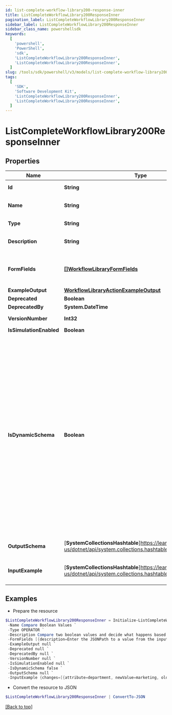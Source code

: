 ```yaml
---
id: list-complete-workflow-library200-response-inner
title: ListCompleteWorkflowLibrary200ResponseInner
pagination_label: ListCompleteWorkflowLibrary200ResponseInner
sidebar_label: ListCompleteWorkflowLibrary200ResponseInner
sidebar_class_name: powershellsdk
keywords:
  [
    'powershell',
    'PowerShell',
    'sdk',
    'ListCompleteWorkflowLibrary200ResponseInner',
    'ListCompleteWorkflowLibrary200ResponseInner',
  ]
slug: /tools/sdk/powershell/v3/models/list-complete-workflow-library200-response-inner
tags:
  [
    'SDK',
    'Software Development Kit',
    'ListCompleteWorkflowLibrary200ResponseInner',
    'ListCompleteWorkflowLibrary200ResponseInner',
  ]
---
```


# ListCompleteWorkflowLibrary200ResponseInner

## Properties

| Name | Type | Description | Notes |
| --- | --- | --- | --- |
| **Id** | **String** | Operator ID. | [optional] |
| **Name** | **String** | Operator friendly name | [optional] |
| **Type** | **String** | Operator type | [optional] |
| **Description** | **String** | Description of the operator | [optional] |
| **FormFields** | [**[]WorkflowLibraryFormFields**](workflow-library-form-fields) | One or more inputs that the operator accepts | [optional] |
| **ExampleOutput** | [**WorkflowLibraryActionExampleOutput**](workflow-library-action-example-output) |  | [optional] |
| **Deprecated** | **Boolean** |  | [optional] |
| **DeprecatedBy** | **System.DateTime** |  | [optional] |
| **VersionNumber** | **Int32** | Version number | [optional] |
| **IsSimulationEnabled** | **Boolean** |  | [optional] |
| **IsDynamicSchema** | **Boolean** | Determines whether the dynamic output schema is returned in place of the action's output schema. The dynamic schema lists non-static properties, like properties of a workflow form where each form has different fields. These will be provided dynamically based on available form fields. | [optional] |
| **OutputSchema** | [**SystemCollectionsHashtable**]https://learn.microsoft.com/en-us/dotnet/api/system.collections.hashtable?view=net-9.0 | Example output schema | [optional] |
| **InputExample** | [**SystemCollectionsHashtable**]https://learn.microsoft.com/en-us/dotnet/api/system.collections.hashtable?view=net-9.0 | Example trigger payload if applicable | [optional] |

## Examples

- Prepare the resource

```powershell
$ListCompleteWorkflowLibrary200ResponseInner = Initialize-ListCompleteWorkflowLibrary200ResponseInner  -Id sp:compare-boolean `
 -Name Compare Boolean Values `
 -Type OPERATOR `
 -Description Compare two boolean values and decide what happens based on the result. `
 -FormFields [{description=Enter the JSONPath to a value from the input to compare to Variable B., helpText=, label=Variable A, name=variableA.$, required=true, type=text}, {helpText=Select an operation., label=Operation, name=operator, options=[{label=Equals, value=BooleanEquals}], required=true, type=select}, {description=Enter the JSONPath to a value from the input to compare to Variable A., helpText=, label=Variable B, name=variableB.$, required=false, type=text}, {description=Enter True or False., helpText=, label=Variable B, name=variableB, required=false, type=text}] `
 -ExampleOutput null `
 -Deprecated null `
 -DeprecatedBy null `
 -VersionNumber null `
 -IsSimulationEnabled null `
 -IsDynamicSchema false `
 -OutputSchema null `
 -InputExample {changes=[{attribute=department, newValue=marketing, oldValue=sales}, {attribute=manager, newValue={id=ee769173319b41d19ccec6c235423236c, name=mean.guy, type=IDENTITY}, oldValue={id=ee769173319b41d19ccec6c235423237b, name=nice.guy, type=IDENTITY}}, {attribute=email, newValue=john.doe@gmail.com, oldValue=john.doe@hotmail.com}], identity={id=ee769173319b41d19ccec6cea52f237b, name=john.doe, type=IDENTITY}}
```

- Convert the resource to JSON

```powershell
$ListCompleteWorkflowLibrary200ResponseInner | ConvertTo-JSON
```

[[Back to top]](#)
